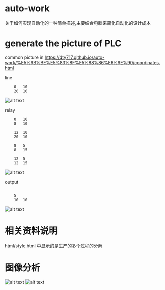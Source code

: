 # auto-work

关于如何实现自动化的一种简单描述,主要结合电脑来简化自动化的设计成本

# generate the picture of PLC

common picture in <a href="https://dty717.github.io/auto-work/%E5%9B%BE%E5%83%8F%E5%88%86%E6%9E%90/coordinates.html">https://dty717.github.io/auto-work/%E5%9B%BE%E5%83%8F%E5%88%86%E6%9E%90/coordinates.html</a>

line
```
    0   10
    20  10
```
![alt text](https://github.com/dty717/auto-work/blob/master/%E5%9B%BE%E5%83%8F%E5%88%86%E6%9E%90/picture/plc-line.png)

relay
```
    0   10
    8   10

    12  10
    20  10
    
    8   5
    8   15
    
    12  5
    12  15
```
![alt text](https://github.com/dty717/auto-work/blob/master/%E5%9B%BE%E5%83%8F%E5%88%86%E6%9E%90/picture/plc-relay.png)

output
```
    
    5
    10  10
```
![alt text](https://github.com/dty717/auto-work/blob/master/%E5%9B%BE%E5%83%8F%E5%88%86%E6%9E%90/picture/plc-output.png)


# 相关资料说明

html/style.html 中显示的是生产的多个过程的分解

# 图像分析

![alt text](https://github.com/dty717/auto-work/blob/master/%E5%9B%BE%E5%83%8F%E5%88%86%E6%9E%90/picture/6.7.png)
![alt text](https://github.com/dty717/auto-work/blob/master/%E5%9B%BE%E5%83%8F%E5%88%86%E6%9E%90/picture/6.7_test.png)
